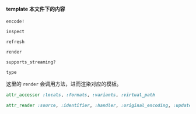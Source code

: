 #### template 本文件下的内容

```
encode!

inspect

refresh

render

supports_streaming?

type
```

这里的 `render` 会调用方法，进而渲染对应的模板。

```ruby
attr_accessor :locals, :formats, :variants, :virtual_path

attr_reader :source, :identifier, :handler, :original_encoding, :updated_at
```
